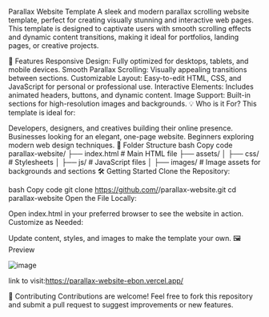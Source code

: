 
Parallax Website Template
A sleek and modern parallax scrolling website template, perfect for creating visually stunning and interactive web pages. This template is designed to captivate users with smooth scrolling effects and dynamic content transitions, making it ideal for portfolios, landing pages, or creative projects.

🚀 Features
Responsive Design: Fully optimized for desktops, tablets, and mobile devices.
Smooth Parallax Scrolling: Visually appealing transitions between sections.
Customizable Layout: Easy-to-edit HTML, CSS, and JavaScript for personal or professional use.
Interactive Elements: Includes animated headers, buttons, and dynamic content.
Image Support: Built-in sections for high-resolution images and backgrounds.
💡 Who is it For?
This template is ideal for:

Developers, designers, and creatives building their online presence.
Businesses looking for an elegant, one-page website.
Beginners exploring modern web design techniques.
📂 Folder Structure
bash
Copy code
parallax-website/
├── index.html            # Main HTML file
├── assets/
│   ├── css/              # Stylesheets
│   ├── js/               # JavaScript files
│   ├── images/           # Image assets for backgrounds and sections
🛠️ Getting Started
Clone the Repository:

bash
Copy code
git clone https://github.com/<YOUR-USERNAME>/parallax-website.git
cd parallax-website
Open the File Locally:

Open index.html in your preferred browser to see the website in action.
Customize as Needed:

Update content, styles, and images to make the template your own.
🖼️ Preview

![image](https://github.com/user-attachments/assets/5ec9a3ec-4960-4fd0-9830-5f33cdd3a747)

link to visit:https://parallax-website-ebon.vercel.app/


🤝 Contributing
Contributions are welcome! Feel free to fork this repository and submit a pull request to suggest improvements or new features.

